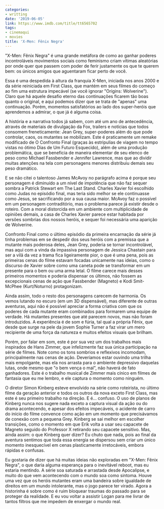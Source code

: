 ```yaml
---
categories:
- writting
date: '2019-06-05'
link: https://www.imdb.com/title/tt6565702
tags:
- cinemaqui
- movies
title: 'X-Men: Fênix Negra'
---
```


"X-Men: Fênix Negra" é uma grande metáfora de como ao ganhar poderes incontroláveis movimentos sociais como feminismo criam vítimas aleatórias por onde quer que passem com poder de ferir justamente os que te querem bem: os únicos amigos que aguentaram ficar perto de você.

Essa é uma despedida à altura da franquia X-Men, iniciada nos anos 2000 e da série reiniciada em First Class, que mantém em seus filmes do começo ao fim uma estrutura impecável (se você ignorar "Origins: Wolverine"). Claro que há aquele desafio eterno das continuações ficarem tão boas quanto o original, e aqui podemos dizer que se trata de "apenas" uma continuação. Porém, momentos satisfatórios ao lado dos super-heróis que aprendemos a admirar, o que já é alguma coisa.

A história e a narrativa todos já sabem, com até um ano de antecedência, através de materiais de divulgação da Fox, trailers e notícias que todos consomem freneticamente: Jean Grey, super-poderes além do que pode controlar, caos, os mutantes se mobilizam. Este é praticamente um remake modificado de O Confronto Final (graças às estripulias de viagem no tempo vistas no ótimo Dias de Um Futuro Esquecido), além de uma produção problemática, que se beneficia de maneira elementar de seu elenco de peso como Michael Fassbender e Jennifer Lawrence, mas que ao dividir muitas atenções na tela com personagens menores distribuiu demais seu peso dramático.

E se não citei o talentoso James McAvoy no parágrafo acima é porque seu personagem é diminuído a um nível de impotência que não faz sequer sombra a Patrick Stewart em The Last Stand. Charles Xavier foi escolhido como Judas no episódio final, mas teria sido melhor se ele continuasse como Jesus, se sacrificando por a sua causa maior. McAvoy faz o possível em um personagem contraditório, mas o problema parece já existir desde o roteiro. Com a moral distorcida em um ambiente com multiplicidade de opiniões demais, a casa de Charles Xavier parece estar habitada por versões sombrias dos nossos heróis, e sequer foi necessária uma aparição de Wolverine.

Confronto Final como o último episódio da primeira encarnação da série já tinha problemas em se despedir dos seus heróis com a premissa que a mutante mais poderosa deles, Jean Grey, poderia se tornar incontrolável, mas aqui com a vinda da impassiva personagem de Jessica Chastain para ser a vilã da vez a trama fica ligeiramente pior, o que é uma pena, pois as primeiras cenas do filme estavam focadas unicamente nas ideias, como o discurso de Xavier sobre como uma caneta pode se transformar em um presente para o bem ou uma arma letal. O filme carece mais desses primeiros momentos e poderia dispensar os últimos, não fossem as excepcionais cenas de ação que Fassbender (Magneto) e Kodi Smit-McPhee (Kurt/Noturno) protagonizam.

Ainda assim, todo o resto dos personagens carecem de harmonia. Os vemos lutando no escuro (em um 3D dispensável), mas diferente de outras aventuras, aqui não é possível apreciar a forma criativa com que os poderes de cada mutante eram combinados para formarem uma equipe de verdade. Há mutantes presentes que até parecem novos, mas não foram introduzidos. A experiência é de som e fúria, tal qual a própria Fênix, que desde que surge na pele da jovem Sophie Turner a faz virar um mero recipiente de uma força da natureza e muitos efeitos visuais que brilham.

Porém, por falar em som, este é por sua vez um dos trabalhos mais inspirados de Hans Zimmer, que infelizmente faz sua única participação na série de filmes. Note como os tons sombrios e reflexivos incomodam, principalmente nas cenas de ação. Deveríamos estar ouvindo uma trilha mais empolgante, mas ela nos arrasta para o ambiente depressivo daquelas lutas, onde mesmo que "o bem vença o mal", não haverá de fato ganhadores. Este é o trabalho musical de Zimmer mais cínico em filmes de fantasia que eu me lembro, e ele captura o momento como ninguém.

O diretor Simon Kinberg esteve envolvido na série como roteirista, no último filme da geração anterior e todos os outros da nova exceto First Class, mas este é seu primeiro trabalho na direção. E é... confuso. O uso de planos de Kinberg nunca nos sugere nada exceto a captura visual da ação ou do drama acontecendo, e apesar dos efeitos impecáveis, o acidente de carro do início do filme convence como ação em um momento que precisávamos de conexão com a pequena Grey. Kinberg se sai melhor em escolher transições, como o momento em que Erik volta a usar seu capacete de Magneto seguido do Professor X retirando seu capacete sensitivo. Mas, ainda assim: o que Kinberg quer dizer? Eu chuto que nada, pois ao final da aventura sentimos que toda essa energia se dispersou sem criar um único momento inesquecível em cenas plasticamente irretocáveis, embora rápidas e confusas.

Eu gostaria de dizer que há muitas ideias não exploradas em "X-Men: Fênix Negra", o que daria alguma esperança para o inevitável reboot, mas eu estaria mentindo. A série soa saturada e arrastada desde Apocalipse, e muito do que vem acontecendo com o mundo soa como sintoma. Houve uma vez que os heróis mutantes eram uma bandeira sobre igualdade de direitos em um mundo intolerante, mas o jogo parece ter virado. Agora a historinha é sobre como é ruim bloquear traumas do passado para se proteger da realidade. E eu vou voltar a assistir Logan para me livrar de tantos filtros que me impedem de enxergar o mundo real.

